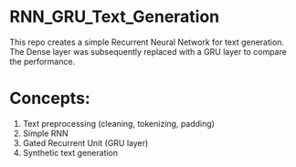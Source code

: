 # RNN_GRU_Text_Generation
This repo creates a simple Recurrent Neural Network for text generation. The Dense layer was subsequently replaced with a GRU layer to compare the performance.

# Concepts:
1. Text preprocessing (cleaning, tokenizing, padding)
2. Simple RNN
3. Gated Recurrent Unit (GRU layer)
4. Synthetic text generation
